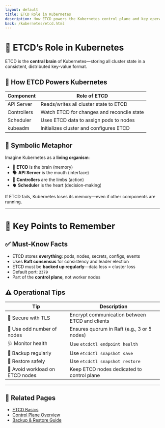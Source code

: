 ```yaml
---
layout: default
title: ETCD Role in Kubernetes
description: How ETCD powers the Kubernetes control plane and key operational insights
back: /kubernetes/etcd.html
---
```


# 🧠 ETCD’s Role in Kubernetes

ETCD is the **central brain** of Kubernetes—storing all cluster state in a consistent, distributed key-value format.

## 🔧 How ETCD Powers Kubernetes

| Component        | Role of ETCD                                      |
|------------------|---------------------------------------------------|
| API Server       | Reads/writes all cluster state to ETCD            |
| Controllers      | Watch ETCD for changes and reconcile state        |
| Scheduler        | Uses ETCD data to assign pods to nodes            |
| kubeadm          | Initializes cluster and configures ETCD           |

## 🧠 Symbolic Metaphor

Imagine Kubernetes as a **living organism**:
- 🧠 **ETCD** is the brain (memory)
- 🗣️ **API Server** is the mouth (interface)
- 🦾 **Controllers** are the limbs (action)
- 🫀 **Scheduler** is the heart (decision-making)

If ETCD fails, Kubernetes loses its memory—even if other components are running.

---

# 📌 Key Points to Remember

## ✅ Must-Know Facts

- ETCD stores **everything**: pods, nodes, secrets, configs, events  
- Uses **Raft consensus** for consistency and leader election  
- ETCD must be **backed up regularly**—data loss = cluster loss  
- Default port: `2379`  
- Part of the **control plane**, not worker nodes  

## ⚠️ Operational Tips

| Tip                             | Description                                      |
|----------------------------------|--------------------------------------------------|
| 🔐 Secure with TLS              | Encrypt communication between ETCD and clients  |
| 🧮 Use odd number of nodes      | Ensures quorum in Raft (e.g., 3 or 5 nodes)      |
| 🩺 Monitor health               | Use `etcdctl endpoint health`                   |
| 💾 Backup regularly             | Use `etcdctl snapshot save`                     |
| 🔄 Restore safely               | Use `etcdctl snapshot restore`                  |
| 🚫 Avoid workload on ETCD nodes | Keep ETCD nodes dedicated to control plane       |

---

## 🔗 Related Pages

- [ETCD Basics](./etcd.html)
- [Control Plane Overview](./control-plane.md)
- [Backup & Restore Guide](./etcd-backup.md)
